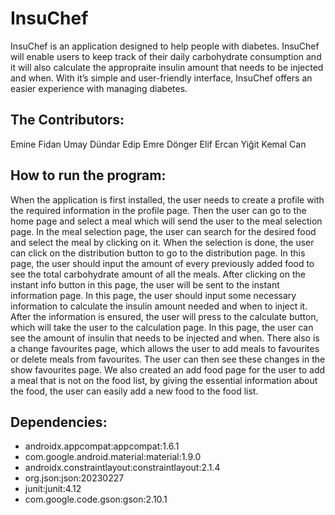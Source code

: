 # InsuChef
InsuChef is an application designed to help people with diabetes. InsuChef will enable users to keep track of their daily carbohydrate consumption and it will also calculate the appropraite insulin amount that needs to be injected and when. With it’s simple and user-friendly interface, InsuChef offers an easier experience with managing diabetes. 

## The Contributors:
Emine Fidan
Umay Dündar
Edip Emre Dönger
Elif Ercan
Yiğit Kemal Can

## How to run the program:
When the application is first installed, the user needs to create a profile with the required information in the profile page. Then the user can go to the home page and select a meal which will send the user to the meal selection page. In the meal selection page, the user can search for the desired food and select the meal by clicking on it. When the selection is done, the user can click on the distribution button to go to the distribution page. In this page, the user should input the amount of every previously added food to see the total carbohydrate amount of all the meals.  After clicking on the instant info button in this page, the user will be sent to the instant information page. In this page, the user should input some necessary information to calculate the insulin amount needed and when to inject it. After the information is ensured, the user will press to the calculate button, which will take the user to the calculation page. In this page, the user can see the amount of insulin that needs to be injected and when. There also is a change favourites page, which allows the user to add meals to favourites or delete meals from favourites. The user can then see these changes in the show favourites page. We also created an add food page for the user to add a meal that is not on the food list, by giving the essential information about the food, the user can easily add a new food to the food list. 

## Dependencies:
* androidx.appcompat:appcompat:1.6.1
* com.google.android.material:material:1.9.0
* androidx.constraintlayout:constraintlayout:2.1.4
* org.json:json:20230227
* junit:junit:4.12
* com.google.code.gson:gson:2.10.1
